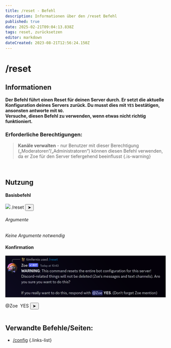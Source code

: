 ```yaml
---
title: /reset - Befehl
description: Informationen über den /reset Befehl
published: true
date: 2025-02-21T09:04:13.838Z
tags: reset, zurücksetzen
editor: markdown
dateCreated: 2023-08-21T12:56:24.150Z
---
```


# /reset
## Informationen
**Der Befehl führt einen Reset für deinen Server durch. Er setzt die aktuelle Konfiguration deines Servers zurück. Du musst dies mit `YES` bestätigen, ansonsten antworte mit `NO`. <br>
Versuche, diesen Befehl zu verwenden, wenn etwas nicht richtig funktioniert.**
<br>

### Erforderliche Berechtigungen:
>**Kanäle verwalten** - nur Benutzer mit dieser Berechtigung („Moderatoren“/„Administratoren“) können diesen Befehl verwenden, da er Zoe für den Server tiefergehend beeinflusst {.is-warning}

<br>

## Nutzung
#### Basisbefehl
<div class="discord-preview">
    <div class="dcp-chatbar">
        <img src="/zoe_logo.png" class="dcp-avatar">
        <span class="dcp-command">/reset</span>
        <button class="dcp-send-btn">&#10148;</button> 
    </div>
</div>

###### Argumente
*Keine Argumente notwendig*
<br>
 
#### Konfirmation
![](/img/commands/reset.png)
<div class="discord-preview">
    <div class="dcp-chatbar">
      <span class="dcp-mention">@Zoe</span>
      &nbsp;YES
      <button class="dcp-send-btn">&#10148;</button> 
    </div>
</div>
<br>
 
## Verwandte Befehle/Seiten:

- [/config](/de/commands/administrative/config/)
{.links-list}